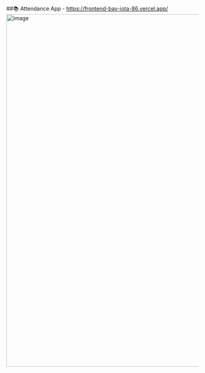 ##📚 Attendance App -
https://frontend-bay-iota-86.vercel.app/
<img width="1911" height="921" alt="image" src="https://github.com/user-attachments/assets/bdfd656d-9ce8-4262-b1f3-0577aee54423" />


